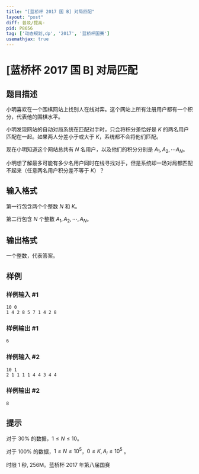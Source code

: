```yaml
---
title: "[蓝桥杯 2017 国 B] 对局匹配"
layout: "post"
diff: 普及/提高-
pid: P8656
tag: ['动态规划,dp', '2017', '蓝桥杯国赛']
usemathjax: true
---
```


# [蓝桥杯 2017 国 B] 对局匹配
## 题目描述

小明喜欢在一个围棋网站上找别人在线对弈。这个网站上所有注册用户都有一个积分，代表他的围棋水平。

小明发现网站的自动对局系统在匹配对手时，只会将积分差恰好是 $K$ 的两名用户匹配在一起。如果两人分差小于或大于 $K$，系统都不会将他们匹配。

现在小明知道这个网站总共有 $N$ 名用户，以及他们的积分分别是 $A_1,A_2, \cdots A_N$。

小明想了解最多可能有多少名用户同时在线寻找对手，但是系统却一场对局都匹配不起来（任意两名用户积分差不等于 $K$）？
## 输入格式

第一行包含两个个整数 $N$ 和 $K$。

第二行包含 $N$ 个整数 $A_1,A_2, \cdots, A_N$。
## 输出格式

一个整数，代表答案。
## 样例

### 样例输入 #1
```
10 0
1 4 2 8 5 7 1 4 2 8
```
### 样例输出 #1
```
6
```
### 样例输入 #2
```
10 1
2 1 1 1 1 4 4 3 4 4
```
### 样例输出 #2
```
8
```
## 提示

对于 $30\%$ 的数据，$1 \le N \le 10$。

对于 $100\%$ 的数据，$1 \le N\le 10^5$，$0\le K,A_i \le 10^5$
。

时限 1 秒, 256M。蓝桥杯 2017 年第八届国赛
